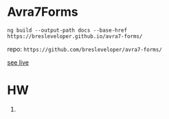 # Avra7Forms

`ng build --output-path docs --base-href https://bresleveloper.github.io/avra7-forms/`

repo: `https://github.com/bresleveloper/avra7-forms/`

[see live](https://bresleveloper.github.io/avra7-forms/)

# HW
1. 